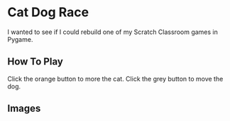 # Cat Dog Race

I wanted to see if I could rebuild one of my Scratch Classroom games in Pygame.

## How To Play

Click the orange button to more the cat. 
Click the grey button to move the dog.

## Images